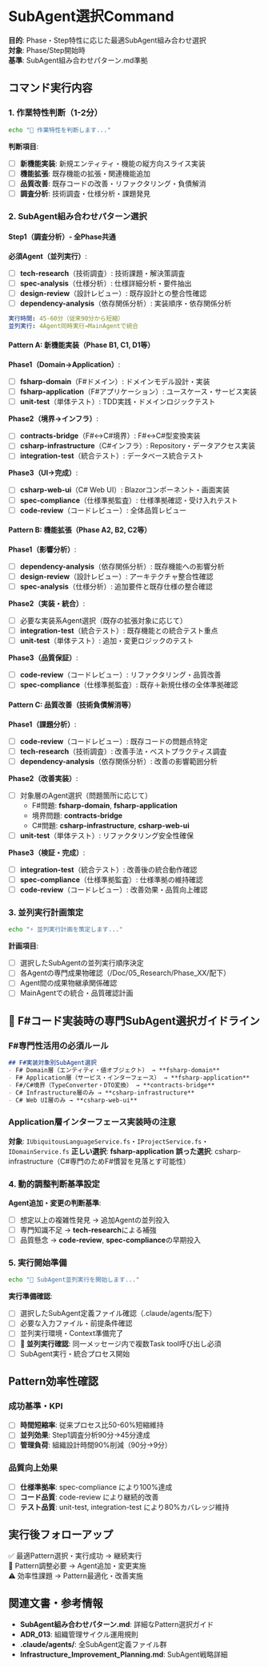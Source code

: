 # SubAgent選択Command

**目的**: Phase・Step特性に応じた最適SubAgent組み合わせ選択  
**対象**: Phase/Step開始時  
**基準**: SubAgent組み合わせパターン.md準拠

## コマンド実行内容

### 1. 作業特性判断（1-2分）
```bash
echo "🎯 作業特性を判断します..."
```

**判断項目**:
- [ ] **新機能実装**: 新規エンティティ・機能の縦方向スライス実装
- [ ] **機能拡張**: 既存機能の拡張・関連機能追加  
- [ ] **品質改善**: 既存コードの改善・リファクタリング・負債解消
- [ ] **調査分析**: 技術調査・仕様分析・課題発見

### 2. SubAgent組み合わせパターン選択

#### Step1（調査分析）- 全Phase共通
**必須Agent（並列実行）**:
- [ ] **tech-research**（技術調査）: 技術課題・解決策調査
- [ ] **spec-analysis**（仕様分析）: 仕様詳細分析・要件抽出
- [ ] **design-review**（設計レビュー）: 既存設計との整合性確認
- [ ] **dependency-analysis**（依存関係分析）: 実装順序・依存関係分析

```yaml
実行時間: 45-60分（従来90分から短縮）
並列実行: 4Agent同時実行→MainAgentで統合
```

#### Pattern A: 新機能実装（Phase B1, C1, D1等）
**Phase1（Domain→Application）**:
- [ ] **fsharp-domain**（F#ドメイン）: ドメインモデル設計・実装
- [ ] **fsharp-application**（F#アプリケーション）: ユースケース・サービス実装  
- [ ] **unit-test**（単体テスト）: TDD実践・ドメインロジックテスト

**Phase2（境界→インフラ）**:
- [ ] **contracts-bridge**（F#↔C#境界）: F#↔C#型変換実装
- [ ] **csharp-infrastructure**（C#インフラ）: Repository・データアクセス実装
- [ ] **integration-test**（統合テスト）: データベース統合テスト

**Phase3（UI→完成）**:
- [ ] **csharp-web-ui**（C# Web UI）: Blazorコンポーネント・画面実装
- [ ] **spec-compliance**（仕様準拠監査）: 仕様準拠確認・受け入れテスト  
- [ ] **code-review**（コードレビュー）: 全体品質レビュー

#### Pattern B: 機能拡張（Phase A2, B2, C2等）
**Phase1（影響分析）**:
- [ ] **dependency-analysis**（依存関係分析）: 既存機能への影響分析
- [ ] **design-review**（設計レビュー）: アーキテクチャ整合性確認
- [ ] **spec-analysis**（仕様分析）: 追加要件と既存仕様の整合確認

**Phase2（実装・統合）**:
- [ ] 必要な実装系Agent選択（既存の拡張対象に応じて）
- [ ] **integration-test**（統合テスト）: 既存機能との統合テスト重点
- [ ] **unit-test**（単体テスト）: 追加・変更ロジックのテスト

**Phase3（品質保証）**:
- [ ] **code-review**（コードレビュー）: リファクタリング・品質改善
- [ ] **spec-compliance**（仕様準拠監査）: 既存＋新規仕様の全体準拠確認

#### Pattern C: 品質改善（技術負債解消等）
**Phase1（課題分析）**:
- [ ] **code-review**（コードレビュー）: 既存コードの問題点特定
- [ ] **tech-research**（技術調査）: 改善手法・ベストプラクティス調査
- [ ] **dependency-analysis**（依存関係分析）: 改善の影響範囲分析

**Phase2（改善実装）**:
- [ ] 対象層のAgent選択（問題箇所に応じて）
  * F#問題: **fsharp-domain**, **fsharp-application**
  * 境界問題: **contracts-bridge**  
  * C#問題: **csharp-infrastructure**, **csharp-web-ui**
- [ ] **unit-test**（単体テスト）: リファクタリング安全性確保

**Phase3（検証・完成）**:
- [ ] **integration-test**（統合テスト）: 改善後の統合動作確認
- [ ] **spec-compliance**（仕様準拠監査）: 仕様準拠の維持確認
- [ ] **code-review**（コードレビュー）: 改善効果・品質向上確認

### 3. 並列実行計画策定
```bash
echo "⚡ 並列実行計画を策定します..."
```

**計画項目**:
- [ ] 選択したSubAgentの並列実行順序決定
- [ ] 各Agentの専門成果物確認（/Doc/05_Research/Phase_XX/配下）
- [ ] Agent間の成果物継承関係確認
- [ ] MainAgentでの統合・品質確認計画

## 🔧 F#コード実装時の専門SubAgent選択ガイドライン

### F#専門性活用の必須ルール
```markdown
## F#実装対象別SubAgent選択
- F# Domain層（エンティティ・値オブジェクト） → **fsharp-domain**
- F# Application層（サービス・インターフェース） → **fsharp-application**  
- F#/C#境界（TypeConverter・DTO変換） → **contracts-bridge**
- C# Infrastructure層のみ → **csharp-infrastructure**
- C# Web UI層のみ → **csharp-web-ui**
```

### Application層インターフェース実装時の注意
**対象**: `IUbiquitousLanguageService.fs`・`IProjectService.fs`・`IDomainService.fs`
**正しい選択**: **fsharp-application**
**誤った選択**: csharp-infrastructure（C#専門のためF#慣習を見落とす可能性）

### 4. 動的調整判断基準設定

**Agent追加・変更の判断基準**:
- [ ] 想定以上の複雑性発見 → 追加Agentの並列投入
- [ ] 専門知識不足 → **tech-research**による補強
- [ ] 品質懸念 → **code-review**, **spec-compliance**の早期投入

### 5. 実行開始準備
```bash  
echo "🚀 SubAgent並列実行を開始します..."
```

**実行準備確認**:
- [ ] 選択したSubAgent定義ファイル確認（.claude/agents/配下）
- [ ] 必要な入力ファイル・前提条件確認
- [ ] 並列実行環境・Context準備完了
- [ ] **🔴 並列実行確認**: 同一メッセージ内で複数Task tool呼び出し必須
- [ ] SubAgent実行・統合プロセス開始

## Pattern効率性確認

### 成功基準・KPI
- [ ] **時間短縮率**: 従来プロセス比50-60%短縮維持
- [ ] **並列効果**: Step1調査分析90分→45分達成
- [ ] **管理負荷**: 組織設計時間90%削減（90分→9分）

### 品質向上効果
- [ ] **仕様準拠率**: spec-compliance により100%達成
- [ ] **コード品質**: code-review により継続的改善
- [ ] **テスト品質**: unit-test, integration-test により80%カバレッジ維持

## 実行後フォローアップ
✅ 最適Pattern選択・実行成功 → 継続実行  
🔄 Pattern調整必要 → Agent追加・変更実施  
⚠️ 効率性課題 → Pattern最適化・改善実施

## 関連文書・参考情報
- **SubAgent組み合わせパターン.md**: 詳細なPattern選択ガイド
- **ADR_013**: 組織管理サイクル運用規則
- **.claude/agents/**: 全SubAgent定義ファイル群
- **Infrastructure_Improvement_Planning.md**: SubAgent戦略詳細